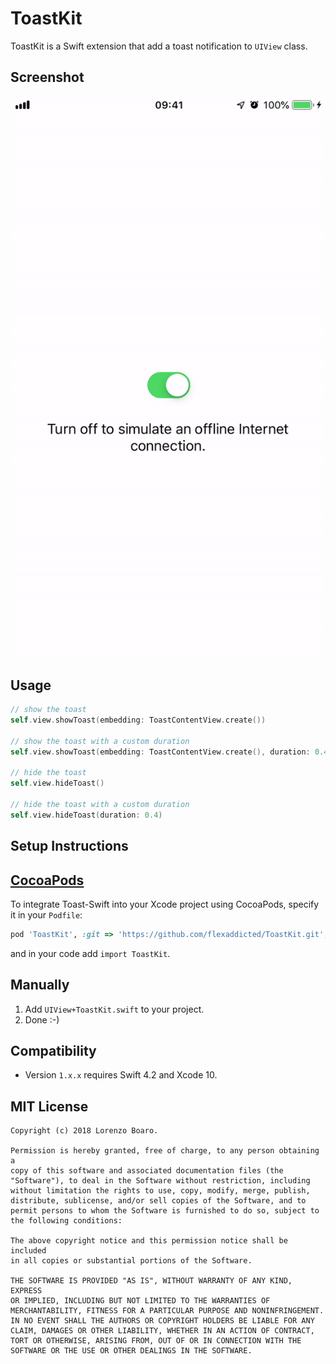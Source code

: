 ToastKit
=============

ToastKit is a Swift extension that add a toast notification to `UIView` class.

Screenshot
---------
![ToastKit Screenshot](toast-screenshot.gif)


Usage
---------
```swift
// show the toast
self.view.showToast(embedding: ToastContentView.create())

// show the toast with a custom duration
self.view.showToast(embedding: ToastContentView.create(), duration: 0.4)

// hide the toast
self.view.hideToast()

// hide the toast with a custom duration
self.view.hideToast(duration: 0.4)
```


Setup Instructions
------------------

[CocoaPods](http://cocoapods.org)
------------------

To integrate Toast-Swift into your Xcode project using CocoaPods, specify it in your `Podfile`:

```ruby
pod 'ToastKit', :git => 'https://github.com/flexaddicted/ToastKit.git', :tag => '1.1.0'
```

and in your code add `import ToastKit`.

Manually
------------------

1. Add `UIView+ToastKit.swift` to your project.
2. Done :-)

Compatibility
------------------
* Version `1.x.x` requires Swift 4.2 and Xcode 10.

MIT License
-----------
    Copyright (c) 2018 Lorenzo Boaro.

    Permission is hereby granted, free of charge, to any person obtaining a
    copy of this software and associated documentation files (the
    "Software"), to deal in the Software without restriction, including
    without limitation the rights to use, copy, modify, merge, publish,
    distribute, sublicense, and/or sell copies of the Software, and to
    permit persons to whom the Software is furnished to do so, subject to
    the following conditions:

    The above copyright notice and this permission notice shall be included
    in all copies or substantial portions of the Software.

    THE SOFTWARE IS PROVIDED "AS IS", WITHOUT WARRANTY OF ANY KIND, EXPRESS
    OR IMPLIED, INCLUDING BUT NOT LIMITED TO THE WARRANTIES OF
    MERCHANTABILITY, FITNESS FOR A PARTICULAR PURPOSE AND NONINFRINGEMENT.
    IN NO EVENT SHALL THE AUTHORS OR COPYRIGHT HOLDERS BE LIABLE FOR ANY
    CLAIM, DAMAGES OR OTHER LIABILITY, WHETHER IN AN ACTION OF CONTRACT,
    TORT OR OTHERWISE, ARISING FROM, OUT OF OR IN CONNECTION WITH THE
    SOFTWARE OR THE USE OR OTHER DEALINGS IN THE SOFTWARE.
